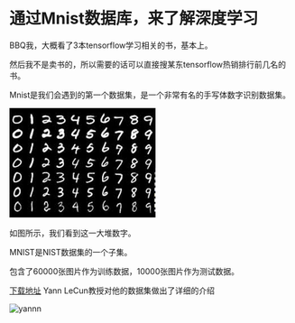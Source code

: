 # 通过Mnist数据库，来了解深度学习

BBQ我，大概看了3本tensorflow学习相关的书，基本上。

然后我不是卖书的，所以需要的话可以直接搜某东tensorflow热销排行前几名的书。

Mnist是我们会遇到的第一个数据集，是一个非常有名的手写体数字识别数据集。

![sssss](https://github.com/abbqboy/Sticker/blob/master/photo/mnist.jpg?raw=true)

如图所示，我们看到这一大堆数字。

MNIST是NIST数据集的一个子集。

包含了60000张图片作为训练数据，10000张图片作为测试数据。

[下载地址](http://yann.lecun.com/exdb/mnist/)  Yann LeCun教授对他的数据集做出了详细的介绍

![yannn](https://static.leiphone.com/uploads/new/article/740_740/201704/58f6dbab9506f.jpg?imageMogr2/format/jpg/quality/90)









